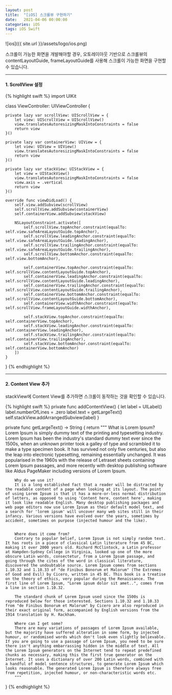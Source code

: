 ```yaml
---
layout: post
title:  "[iOS] 스크롤뷰 구현하기"
date:   2021-04-06 00:00:00
categories: iOS
tags: iOS Swift
---
```


![ios]({{ site.url }}/assets/logo/ios.png)

스크롤이 가능한 화면을 개발해야할 경우,
오토레이아웃 기반으로 스크롤뷰의 contentLayoutGuide, frameLayoutGuide를 사용해 
스크롤이 가능한 화면을 구현할 수 있습니다.

***

#### 1. ScrollView 설정

{% highlight swift %}
import UIKit

class ViewController: UIViewController {
    
    private lazy var scrollView: UIScrollView = {
        let view: UIScrollView = UIScrollView()
        view.translatesAutoresizingMaskIntoConstraints = false
        return view
    }()
    
    private lazy var containerView: UIView = {
        let view: UIView = UIView()
        view.translatesAutoresizingMaskIntoConstraints = false
        return view
    }()
    
    private lazy var stackView: UIStackView = {
        let view = UIStackView()
        view.translatesAutoresizingMaskIntoConstraints = false
        view.axis = .vertical
        return view
    }()
    
    override func viewDidLoad() {
        self.view.addSubview(scrollView)
        self.scrollView.addSubview(containerView)
        self.containerView.addSubview(stackView)
        
        NSLayoutConstraint.activate([
            self.scrollView.topAnchor.constraint(equalTo: self.view.safeAreaLayoutGuide.topAnchor),
            self.scrollView.leadingAnchor.constraint(equalTo: self.view.safeAreaLayoutGuide.leadingAnchor),
            self.scrollView.trailingAnchor.constraint(equalTo: self.view.safeAreaLayoutGuide.trailingAnchor),
            self.scrollView.bottomAnchor.constraint(equalTo: self.view.bottomAnchor),
            
            self.containerView.topAnchor.constraint(equalTo: self.scrollView.contentLayoutGuide.topAnchor),
            self.containerView.leadingAnchor.constraint(equalTo: self.scrollView.contentLayoutGuide.leadingAnchor),
            self.containerView.trailingAnchor.constraint(equalTo: self.scrollView.contentLayoutGuide.trailingAnchor),
            self.containerView.bottomAnchor.constraint(equalTo: self.scrollView.contentLayoutGuide.bottomAnchor),
            self.containerView.widthAnchor.constraint(equalTo: self.scrollView.frameLayoutGuide.widthAnchor),
            
            self.stackView.topAnchor.constraint(equalTo: self.containerView.topAnchor),
            self.stackView.leadingAnchor.constraint(equalTo: self.containerView.leadingAnchor),
            self.stackView.trailingAnchor.constraint(equalTo: self.containerView.trailingAnchor),
            self.stackView.bottomAnchor.constraint(equalTo: self.containerView.bottomAnchor)
        ])
    }
}
{% endhighlight %}

***

#### 2. Content View 추가

stackView에 Content View를 추가하면 스크롤이 동작하는 것을 확인할 수 있습니다.

{% highlight swift %}
private func addContentView() {
    let label = UILabel()
    label.numberOfLines = .zero
    label.text = getLargeText()
    self.stackView.addArrangedSubview(label)
}

private func getLargeText() -> String {
    return """
        What is Lorem Ipsum?
        Lorem Ipsum is simply dummy text of the printing and typesetting industry. Lorem Ipsum has been the industry's standard dummy text ever since the 1500s, when an unknown printer took a galley of type and scrambled it to make a type specimen book. It has survived not only five centuries, but also the leap into electronic typesetting, remaining essentially unchanged. It was popularised in the 1960s with the release of Letraset sheets containing Lorem Ipsum passages, and more recently with desktop publishing software like Aldus PageMaker including versions of Lorem Ipsum.

        Why do we use it?
        It is a long established fact that a reader will be distracted by the readable content of a page when looking at its layout. The point of using Lorem Ipsum is that it has a more-or-less normal distribution of letters, as opposed to using 'Content here, content here', making it look like readable English. Many desktop publishing packages and web page editors now use Lorem Ipsum as their default model text, and a search for 'lorem ipsum' will uncover many web sites still in their infancy. Various versions have evolved over the years, sometimes by accident, sometimes on purpose (injected humour and the like).


        Where does it come from?
        Contrary to popular belief, Lorem Ipsum is not simply random text. It has roots in a piece of classical Latin literature from 45 BC, making it over 2000 years old. Richard McClintock, a Latin professor at Hampden-Sydney College in Virginia, looked up one of the more obscure Latin words, consectetur, from a Lorem Ipsum passage, and going through the cites of the word in classical literature, discovered the undoubtable source. Lorem Ipsum comes from sections 1.10.32 and 1.10.33 of "de Finibus Bonorum et Malorum" (The Extremes of Good and Evil) by Cicero, written in 45 BC. This book is a treatise on the theory of ethics, very popular during the Renaissance. The first line of Lorem Ipsum, "Lorem ipsum dolor sit amet..", comes from a line in section 1.10.32.

        The standard chunk of Lorem Ipsum used since the 1500s is reproduced below for those interested. Sections 1.10.32 and 1.10.33 from "de Finibus Bonorum et Malorum" by Cicero are also reproduced in their exact original form, accompanied by English versions from the 1914 translation by H. Rackham.

        Where can I get some?
        There are many variations of passages of Lorem Ipsum available, but the majority have suffered alteration in some form, by injected humour, or randomised words which don't look even slightly believable. If you are going to use a passage of Lorem Ipsum, you need to be sure there isn't anything embarrassing hidden in the middle of text. All the Lorem Ipsum generators on the Internet tend to repeat predefined chunks as necessary, making this the first true generator on the Internet. It uses a dictionary of over 200 Latin words, combined with a handful of model sentence structures, to generate Lorem Ipsum which looks reasonable. The generated Lorem Ipsum is therefore always free from repetition, injected humour, or non-characteristic words etc.
        """
}
{% endhighlight %}
